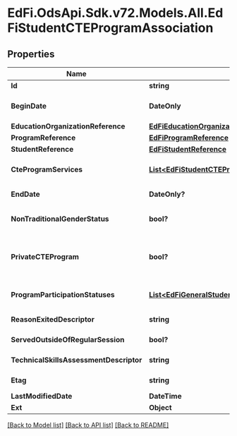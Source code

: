 # EdFi.OdsApi.Sdk.v72.Models.All.EdFiStudentCTEProgramAssociation

## Properties

Name | Type | Description | Notes
------------ | ------------- | ------------- | -------------
**Id** | **string** |  | [optional] 
**BeginDate** | **DateOnly** | The earliest date the student is involved with the program. Typically, this is the date the student becomes eligible for the program. | 
**EducationOrganizationReference** | [**EdFiEducationOrganizationReference**](EdFiEducationOrganizationReference.md) |  | 
**ProgramReference** | [**EdFiProgramReference**](EdFiProgramReference.md) |  | 
**StudentReference** | [**EdFiStudentReference**](EdFiStudentReference.md) |  | 
**CteProgramServices** | [**List&lt;EdFiStudentCTEProgramAssociationCTEProgramService&gt;**](EdFiStudentCTEProgramAssociationCTEProgramService.md) | An unordered collection of studentCTEProgramAssociationCTEProgramServices. Indicates the service(s) being provided to the student by the CTE program. | [optional] 
**EndDate** | **DateOnly?** | The month, day, and year on which the student exited the program or stopped receiving services. | [optional] 
**NonTraditionalGenderStatus** | **bool?** | Indicator that student is from a gender group that comprises less than 25% of the individuals employed in an occupation or field of work. | [optional] 
**PrivateCTEProgram** | **bool?** | Indicator that student participated in career and technical education at private agencies or institutions that are reported by the state for purposes of the Elementary and Secondary Education Act (ESEA). Students in private institutions which do not receive Perkins funding are reported only in the state file. | [optional] 
**ProgramParticipationStatuses** | [**List&lt;EdFiGeneralStudentProgramAssociationProgramParticipationStatus&gt;**](EdFiGeneralStudentProgramAssociationProgramParticipationStatus.md) | An unordered collection of generalStudentProgramAssociationProgramParticipationStatuses. The status of the student&#39;s program participation. | [optional] 
**ReasonExitedDescriptor** | **string** | The reason the student left the program within a school or district. | [optional] 
**ServedOutsideOfRegularSession** | **bool?** | Indicates whether the student received services during the summer session or between sessions. | [optional] 
**TechnicalSkillsAssessmentDescriptor** | **string** | Results of technical skills assessment aligned with industry recognized standards. | [optional] 
**Etag** | **string** | A unique system-generated value that identifies the version of the resource. | [optional] 
**LastModifiedDate** | **DateTime** | The date and time the resource was last modified. | [optional] 
**Ext** | **Object** | Extensions to the StudentCTEProgramAssociation entity. | [optional] 

[[Back to Model list]](../README.md#documentation-for-models) [[Back to API list]](../README.md#documentation-for-api-endpoints) [[Back to README]](../README.md)

